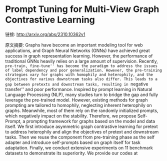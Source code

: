 # Prompt Tuning for Multi-View Graph Contrastive Learning

链接: http://arxiv.org/abs/2310.10362v1

原文摘要:
Graphs have become an important modeling tool for web applications, and Graph
Neural Networks (GNNs) have achieved great success in graph representation
learning. However, the performance of traditional GNNs heavily relies on a
large amount of supervision. Recently, ``pre-train, fine-tune'' has become the
paradigm to address the issues of label dependency and poor generalization.
However, the pre-training strategies vary for graphs with homophily and
heterophily, and the objectives for various downstream tasks also differ. This
leads to a gap between pretexts and downstream tasks, resulting in ``negative
transfer'' and poor performance. Inspired by prompt learning in Natural
Language Processing (NLP), many studies turn to bridge the gap and fully
leverage the pre-trained model. However, existing methods for graph prompting
are tailored to homophily, neglecting inherent heterophily on graphs.
Meanwhile, most of them rely on the randomly initialized prompts, which
negatively impact on the stability. Therefore, we propose Self-Prompt, a
prompting framework for graphs based on the model and data itself. We first
introduce asymmetric graph contrastive learning for pretext to address
heterophily and align the objectives of pretext and downstream tasks. Then we
reuse the component from pre-training phase as the self adapter and introduce
self-prompts based on graph itself for task adaptation. Finally, we conduct
extensive experiments on 11 benchmark datasets to demonstrate its superiority.
We provide our codes at 